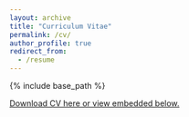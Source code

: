 ```yaml
---
layout: archive
title: "Curriculum Vitae"
permalink: /cv/
author_profile: true 
redirect_from:
  - /resume
---
```


{% include base_path %}

[Download CV here or view embedded below.](https://dariotoman.com/assets/dario_toman_2025-08-18.pdf)

<object data="/assets/dario_toman_2025-08-18.pdf" width="1000" height="1200" type="application/pdf"></object>
